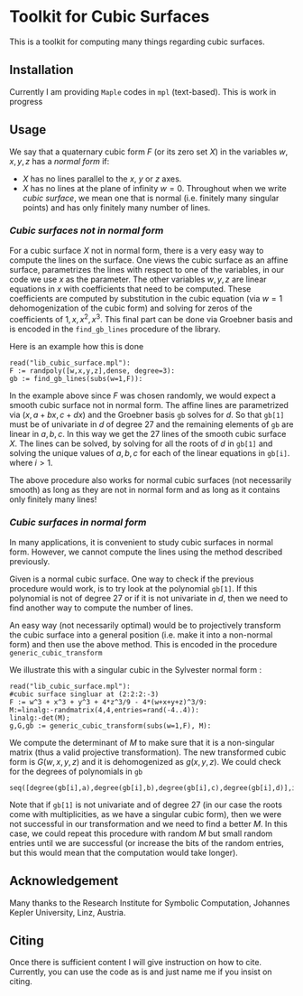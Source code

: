 # Toolkit for Cubic Surfaces

This is a toolkit for computing many things regarding cubic surfaces.

## Installation

Currently I am providing `Maple` codes in `mpl` (text-based). This is work in progress

## Usage

We say that a quaternary cubic form $F$ (or its zero set $X$) in the variables $w,x,y,z$ has a *normal form* if: 
 - $X$ has no lines parallel to the $x$, $y$ or $z$ axes.
 - $X$ has no lines at the plane of infinity $w=0$.
Throughout when we write *cubic surface*, we mean one that is normal (i.e. finitely many singular points) and has only finitely many number of lines.

### *Cubic surfaces not in normal form*
For a cubic surface $X$ not in normal form, there is a very easy way to compute the lines on the surface. One views the cubic surface as an affine surface, parametrizes the lines with respect to one of the variables, in our code we use $x$ as the parameter. The other variables $w,y,z$ are linear equations in $x$ with coefficients that need to be computed. These coefficients are computed by substitution in the cubic equation (via $w=1$ dehomogenization of the cubic form) and solving for zeros of the coefficients of $1,x,x^2,x^3$. This final part can be done via Groebner basis and is encoded in the `find_gb_lines` procedure of the library.

Here is an example how this is done
  ```maple
  read("lib_cubic_surface.mpl"):
  F := randpoly([w,x,y,z],dense, degree=3):  
  gb := find_gb_lines(subs(w=1,F)):
  ```
In the example above since $F$ was chosen randomly, we would expect a smooth cubic surface not in normal form. The affine lines are parametrized via $(x,a+bx,c+dx)$ and the Groebner basis `gb` solves for $d$. So that `gb[1]` must be of univariate in $d$ of degree 27 and the remaining elements of `gb` are linear in $a,b,c$. In this way we get the 27 lines of the smooth cubic surface $X$. The lines can be solved, by solving for all the roots of $d$ in `gb[1]` and solving the unique values of $a,b,c$ for each of the linear equations in `gb[i]`. where $i>1$.

The above procedure also works for normal cubic surfaces (not necessarily smooth) as long as they are not in normal form and as long as it contains only finitely many lines!

### *Cubic surfaces in normal form*
In many applications, it is convenient to study cubic surfaces in normal form. However, we cannot compute the lines using the method described previously. 

Given is a normal cubic surface. One way to check if the previous procedure would work, is to try look at the polynomial `gb[1]`. If this polynomial is not of degree 27 or if it is not univariate in $d$, then we need to find another way to compute the number of lines. 

An easy way (not necessarily optimal) would be to projectively transform the cubic surface into a general position (i.e. make it into a non-normal form) and then use the above method. This is encoded in the procedure `generic_cubic_transform`

We illustrate this with a singular cubic in the Sylvester normal form :
  ```maple
  read("lib_cubic_surface.mpl"):
  #cubic surface singluar at (2:2:2:-3)
  F := w^3 + x^3 + y^3 + 4*z^3/9 - 4*(w+x+y+z)^3/9:
  M:=linalg:-randmatrix(4,4,entries=rand(-4..4)):
  linalg:-det(M);
  g,G,gb := generic_cubic_transform(subs(w=1,F), M):

  ```
We compute the determinant of $M$ to make sure that it is a non-singular matrix (thus a valid projective transformation). The new transformed cubic form is $G(w,x,y,z)$ and it is dehomogenized as $g(x,y,z)$. We could check for the degrees of polynomials in `gb`
  ```
  seq([degree(gb[i],a),degree(gb[i],b),degree(gb[i],c),degree(gb[i],d)],i=1..nops(gb)); 
  ```
Note that if `gb[1]` is not univariate and of degree 27 (in our case the roots come with multiplicities, as we have a singular cubic form), then we were not successful in our transformation and we need to find a better $M$. In this case,  we could repeat this procedure with random $M$ but small random entries until we are successful (or increase the bits of the random entries, but this would mean that the computation would take longer).

## Acknowledgement

Many thanks to the Research Institute for Symbolic Computation, Johannes Kepler University, Linz, Austria.

## Citing

Once there is sufficient content I will give instruction on how to cite. Currently, you can use the code as is and just name me if you insist on citing.

